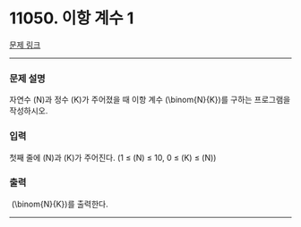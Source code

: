 # 11050. 이항 계수 1 

[문제 링크](https://www.acmicpc.net/problem/11050) 

---
### 문제 설명

 자연수 \(N\)과 정수 \(K\)가 주어졌을 때 이항 계수 \(\binom{N}{K}\)를 구하는 프로그램을 작성하시오.

### 입력 

 첫째 줄에 \(N\)과 \(K\)가 주어진다. (1 ≤ \(N\) ≤ 10, 0 ≤ \(K\) ≤ \(N\))

### 출력 

  \(\binom{N}{K}\)를 출력한다.

---
